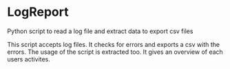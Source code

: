 # LogReport
Python script to read a log file and extract data to export csv files

This script accepts log files. It checks for errors and exports a csv with the errors. The usage of the script is extracted too. It gives an overview of each users activites.

